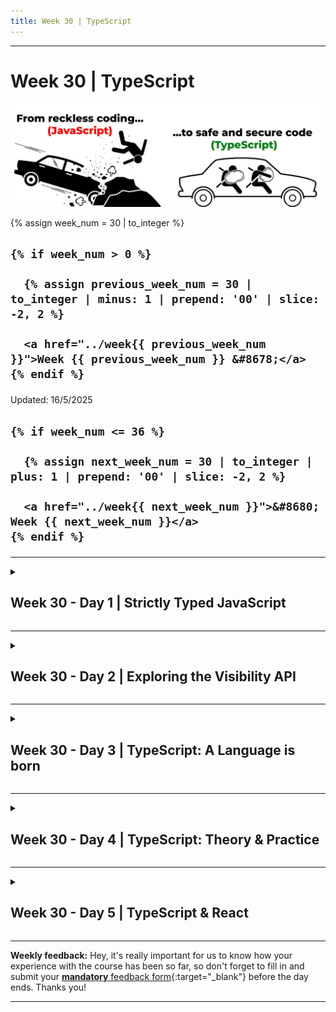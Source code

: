 ```yaml
---
title: Week 30 | TypeScript
---
```


<hr class="mb-0">

<h1 id="{{ Week 30-TypeScript | slugify }}">
  <span class="week-prefix">Week 30 |</span> TypeScript
</h1>

<img src="assets/TS01.jpg" />

<div class="week-controls">

  {% assign week_num = 30 | to_integer %}

  <h2 class="week-controls__previous_week">

    {% if week_num > 0 %}

      {% assign previous_week_num = 30 | to_integer | minus: 1 | prepend: '00' | slice: -2, 2 %}

      <a href="../week{{ previous_week_num }}">Week {{ previous_week_num }} &#8678;</a>
    {% endif %}

  </h2>

  <span>Updated: 16/5/2025</span>

  <h2 class="week-controls__next_week">

    {% if week_num <= 36 %}

      {% assign next_week_num = 30 | to_integer | plus: 1 | prepend: '00' | slice: -2, 2 %}

      <a href="../week{{ next_week_num }}">&#8680; Week {{ next_week_num }}</a>
    {% endif %}

  </h2>

</div>

---

<!-- Week 30 - Day 1 | Strictly Typed JavaScript -->
<details markdown="1">
  <summary>
    <h2>
      <span class="summary-day">Week 30 - Day 1</span> | Strictly Typed JavaScript</h2>
  </summary>

### Schedule

  - **Watch the lectures**
  - **Study the suggested material**
  - **Practice on the topics and share your questions**

### Study Plan

  Your instructor will share the video lectures with you. Here are the topics covered:

  - **Part 1:** Intro to TypeScript: High level overview
  - **Part 2:** Intro to TypeScript: Type Checking in JavaScript using JSDoc

  You can find the lecture code [here](){:target="_blank"}

  **Lecture Questions:**

  - *What options are available for contact forms?*  
    - (Especially ones that do not require a server and are free)  
    - Netlify + Contact form  
    - Just include your email (but make sure to obfuscate it to avoid spammers)  
      - Google: how to protect my email +static web site  
      - `<a href=”notme@mail.com”>Contact me</a>`  
        - JS: dynamically create the correct email address and append it to the `<a>`  
      - You can also open the visitors’ email client, containing your email address and a subject. [Google for that...](https://stackoverflow.com/questions/13231125/automatically-open-default-email-client-and-pre-populate-content){:target="_blank"}

  **References & Resources:**

  - **TypeScript**  
    - [TS is JS + Types + Cool features](https://serokell.io/files/0u/0ufu1q21.js-ts.jpg){:target="_blank"}  
    - [Official Website](https://www.typescriptlang.org/){:target="_blank"}  
    - [TypeScript Error Codes](https://typescript.tv/errors/){:target="_blank"}  
    - Enable TS check on plain JS  
      - 1) `// @ts-check` (comment/directive at the top of the file)  
      - 2) VSCode => Settings => Search for “implicitProjectConfig check js”  
        - Setting Code ID: `js/ts.implicitProjectConfig.checkJs`   
    - Disable TS check on next line: `// @ts-ignore`  
    - Checking in 3 levels:  
      - Enabling ts-check (semantic check) in JS  
      - Enabling ts-check + use [JSDoc](https://www.typescriptlang.org/docs/handbook/jsdoc-supported-types.html){:target="_blank"}  
  - [Emailjs](https://www.emailjs.com/){:target="_blank"}: Send Email Directly From Your Code. Free, no-server, 200 emails per-month limit

<!-- Summary -->

### Exercises

  - [**Explore JSDoc types**](https://www.typescriptlang.org/docs/handbook/jsdoc-supported-types.html){:target="_blank"} and use the [playground](https://www.typescriptlang.org/play/?filetype=js#code/PTAEAEBcGcFoGMAWBTeBrAUB4AqHFIBPAB2VAG9zQBDALlGkgCcBLAOwHMAaUAI3rYBXALa9kTUAF9JoHMAzwA9m0agAbtSYBOUAF4KNegBYATD36gARKctSsufFBJlKhhs3bc+AkWInTZeSUVSHVNAEYABj0DOisbc2MTKSA){:target="_blank"} to practice  
    - (Make sure that **Lang is set to JavaScript** in the TS Config)  
  - Code through: [Type safety in JavaScript with JSDoc and VSCode](https://github.com/in-tech-gration/type-safety-in-javascript){:target="_blank"}  
  - Read: [Type Safe JavaScript with JSDoc](https://medium.com/@trukrs/type-safe-javascript-with-jsdoc-7a2a63209b76){:target="_blank"}  
    - [https://www.stefanjudis.com/today-i-learned/vs-code-supports-jsdoc-powered-type-checking/](https://www.stefanjudis.com/today-i-learned/vs-code-supports-jsdoc-powered-type-checking/){:target="_blank"}  
  - **JSDoc Cheatsheet**: [https://devhints.io/jsdoc](https://devhints.io/jsdoc){:target="_blank"}  
  - **Enforce JSDoc Typing in one of your projects**  
  - **Research:** does `ts-check` run on inline `<script>` inside HTML?

  **IMPORTANT:** Make sure to complete all the tasks found in the **daily Progress Sheet** and update the sheet accordingly. Once you've updated the sheet, don't forget to `commit` and `push`. The progress draft sheet for this day is: **/user/week30/progress/progress.draft.w30.d01.csv**

  You should **NEVER** update the `draft` sheets directly, but rather work on a copy of them according to the instructions [found here](../week01/resources/PROGRESS-WORKFLOW.md).


<!-- Extra Resources -->

<!-- Sources and Attributions -->
  
</details>

<hr class="mt-1">

<!-- Week 30 - Day 2 | Exploring the Visibility API -->
<details markdown="1">
  <summary>
    <h2>
      <span class="summary-day">Week 30 - Day 2</span> | Exploring the Visibility API</h2>
  </summary>

### Schedule

  - **Study the suggested material**
  - **Practice on the topics and share your questions**

### Study Plan

  [Here's some code](https://github.com/in-tech-gration/WDX-180/tree/main/curriculum/week30/assets/day02/code){:target="_blank"} to study and practice today.

  - Tasks:
    - Read and understand what the code does
    - Test the code (press the play button and switch to another Tab to see how the app behaves differently)
    - Does this remind you of chat applications (like Slack) that provide some notification when the chat Tab is out of focus?
    - Learn more about the Visibility Web API
    - Enforce `ts-check` and apply as many `JSDoc` types as you can
    - Improve the code and add comments
    - Share your version and questions!
    - **Have fun and enjoy!** :smiley:

  - Some [amazing tips](https://twitter.com/wesbos/status/1790072655913050579){:target="_blank"} from Wes Bos for `<textarea>`'s. Completely mind-blowing CSS like `ex units`, `lh units` and more. Check it out!

<!-- Summary -->

<!-- Exercises -->

<!-- Extra Resources -->

<!-- Sources and Attributions -->
  
</details>

<hr class="mt-1">

<!-- Week 30 - Day 3 | TypeScript: A Language is born -->
<details markdown="1">
  <summary>
    <h2>
      <span class="summary-day">Week 30 - Day 3</span> | TypeScript: A Language is born</h2>
  </summary>

### Schedule

  - **Watch the lectures**
  - **Study the suggested material**
  - **Practice on the topics and share your questions**

### Study Plan

  Your instructor will share the video lectures with you. Here are the topics covered:

  - **Part 1:** How transpiled languages like TypeScript work. Building a mock language: SillyScript.
  - **Part 2:** TypeScript.

  You can find the lecture code [here](https://github.com/in-tech-gration/WDX-180/tree/main/curriculum/week30/assets/day03/code){:target="_blank"} and the diagrams [here](https://github.com/in-tech-gration/WDX-180/tree/main/curriculum/week30/assets/day03/diagrams){:target="_blank"}.

  **Lecture Notes & Questions:**

  - How to transpile TypeScript  
    - On-the-fly in-the-browser transpilation via Babel ([ts-in-the-browser.html](https://github.com/in-tech-gration/WDX-180/tree/main/curriculum/week30/assets/day03/code/ts-in-the-browser){:target="_blank"})  
    - Install TypeScript compiler globally: **npm install -g tsc**  
      - Search: for global tsc install  
    - Install TypeScript compiler locally: npm install tsc (in a project folder)  
    - Use another compiler (babel, SWC, etc.)  
  - Use TS in a project (manual)  
    - 1) initialize the project as an npm project (create a basic package.json)  
    - 1.1) `npm init` (and follow the instructions)  
    - 1.2) `npm init -y` (quickly run the command with the default options)  
    - Ready to run `npm install` in your project  
    - 2) `npm install typescript`  
    - 3) Use npx tsc to compile: \`npx tsc file.ts\`  
    - 3.1) `npx tsc filea.ts fileb.ts`  
    - 3.2) `npx tsc *.ts` (transpile all .ts files)  
  - Use TS in a project (auto)  
    - Using Vite:  
      - [Pick your template of choice](https://vitejs.dev/guide/#trying-vite-online) (e.g. React, Vue, React TypeScript, etc.)  
      - `npm create vite@latest <PROJECT_NAME> -- --template <TEMPLATE_NAME>`  
      - Example: `npm create vite@latest **basics** -- --template **vanilla-ts**`

<!-- Summary -->

### Exercises

  - **Explore TypeScript:** [https://www.typescriptlang.org/](https://www.typescriptlang.org/){:target="_blank"}  

  - **Create and work on a vite TypeScript project**  

  - Experiment with TypeScript in the [TS playground](https://www.typescriptlang.org/play/){:target="_blank"}  

  - Study: [Learn X in Y minutes](https://learnxinyminutes.com/docs/typescript/){:target="_blank"}

  - Study: [Learn TypeScript in 30 Minutes](https://tutorialzine.com/2016/07/learn-typescript-in-30-minutes){:target="_blank"}

  - Work through the **exercises** found in this [**WDX module**](https://in-tech-gration.github.io/WDX-180/curriculum/modules/javascript/typescript/exercises/){:target="_blank"}

  **IMPORTANT:** Make sure to complete all the tasks found in the **daily Progress Sheet** and update the sheet accordingly. Once you've updated the sheet, don't forget to `commit` and `push`. The progress draft sheet for this day is: **/user/week30/progress/progress.draft.w30.d03.csv**

  You should **NEVER** update the `draft` sheets directly, but rather work on a copy of them according to the instructions [found here](../week01/resources/PROGRESS-WORKFLOW.md).


<!-- Extra Resources -->

<!-- Sources and Attributions -->
  
</details>

<hr class="mt-1">

<!-- Week 30 - Day 4 | TypeScript: Theory & Practice -->
<details markdown="1">
  <summary>
    <h2>
      <span class="summary-day">Week 30 - Day 4</span> | TypeScript: Theory & Practice</h2>
  </summary>

### Schedule

  - **Study the suggested material**
  - **Practice on the topics and share your questions**

### Study Plan

  Go through the [Learn Typescript (with Ania Kubow)](https://scrimba.com/learn/typescript){:target="_blank"} interactive Scrimba course and then work on as many exercises as you can on [https://typescript-exercises.github.io/](https://typescript-exercises.github.io/){:target="_blank"}. Make use of the hints and links provided.

<!-- Summary -->

<!-- Exercises -->

<!-- Extra Resources -->

<!-- Sources and Attributions -->
  
</details>

<hr class="mt-1">

<!-- Week 30 - Day 5 | TypeScript & React -->
<details markdown="1">
  <summary>
    <h2>
      <span class="summary-day">Week 30 - Day 5</span> | TypeScript & React</h2>
  </summary>

### Schedule

  - **Watch the lectures**
  - **Study the suggested material**
  - **Practice on the topics and share your questions**

### Study Plan

  Your instructor will share the video lectures with you. Here are the topics covered:

  - **Part 1:** More TypeScript
  - **Part 2:** TypeScript & React

  You can find the lecture code [here](https://github.com/in-tech-gration/WDX-180/tree/main/curriculum/week30/assets/day05/code){:target="_blank"} and the diagram over [here](https://github.com/in-tech-gration/WDX-180/blob/main/curriculum/week30/assets/day05/JSX.and.TS.bring.TSX.png){:target="_blank"}

  **Questions:**

  - Does the union order matter? `number | string`   
    - No  
  - What about PropTypes with TSX  
    - When you are using TSX, just prefer the TS types and forget the PropTypes.

  **Tips**

  - **Treat ALL warnings as errors!**  
    - You can set this on TypeScript and ESLint  
    - In general, as you are coding, when you see the “yellow-ish” warnings in the console, stop and fix them (treat them as errors)  
  - `getMonth()` returns 0-11 or NaN (all these are of type “number”)  
    - new Date("XXX").[getMonth](https://developer.mozilla.org/en-US/docs/Web/JavaScript/Reference/Global_Objects/Date/getMonth)() => NaN

  **References & Resources:**

  - **Turn all Warnings to Errors:**  
    - **Settings > Search for** `typescript.reportStyleChecksAsWarnings` > turn this to true  
    - Turn unreachable code (e.g. infinite loops) into errors:  
      - `tsconfig.json` => `"allowUnreachableCode": false`  
  - Working with decimals  
    - [https://mikemcl.github.io/decimal.js/](https://mikemcl.github.io/decimal.js/){:target="_blank"}  
    - [https://mikemcl.github.io/big.js/](https://mikemcl.github.io/big.js/){:target="_blank"}  
  - [TypeScript: Ranges](https://catchts.com/range-numbers){:target="_blank"}  
  - Great point of resource for TypeScript (+React) related issues and tips:  
    - [https://bobbyhadz.com/](https://bobbyhadz.com/){:target="_blank"}  
    - Google focus on a domain: `<KEYWORDS>` `site:bobbyhadz.com`  
  - React TypeScript types:  
    - Elements (`<div>...</div>`) => JSX.Element  
  - [React TypeScript Cheatsheet](https://react-typescript-cheatsheet.netlify.app/){:target="_blank"} (reference of types)

  - **React (JSX) to TypeScript (TSX)**
    - [Props](https://react-typescript-cheatsheet.netlify.app/docs/basic/getting-started/basic_type_example){:target="_blank"}
    - [Components](https://react-typescript-cheatsheet.netlify.app/docs/basic/getting-started/function_components){:target="_blank"}
    - [Hooks](https://react-typescript-cheatsheet.netlify.app/docs/basic/getting-started/hooks){:target="_blank"}
    - [Forms and Events](https://react-typescript-cheatsheet.netlify.app/docs/basic/getting-started/forms_and_events){:target="_blank"}

<!-- Summary -->

### Exercises

  Study and practice the following:

  - [**TypeScript: never**](https://www.typescriptlang.org/docs/handbook/2/functions.html#never){:target="_blank"}  
    - Can you come up (or find) some more examples?   
  - [**TypeScript: Union Types (\|)**](https://www.typescriptlang.org/docs/handbook/2/everyday-types.html#union-types){:target="_blank"}**:** *“A union type is a type formed from two or more other types, representing values that may be any one of those types.”*  
  - [**TypeScript: Type Assertions**](https://www.typescriptlang.org/docs/handbook/2/everyday-types.html#type-assertions){:target="_blank"} (as Type)  
  - [**TypeScript: Literal Types**](https://www.typescriptlang.org/docs/handbook/2/everyday-types.html#literal-types){:target="_blank"}  
  - **Try out TSX with PropTypes:** what happens if we combine TS types AND PropTypes for the Props checking  
  - **TypeScript:React** [**Props**](https://react-typescript-cheatsheet.netlify.app/docs/basic/getting-started/basic_type_example){:target="_blank"}  
  - **Try out TS, React and TSX [online with Babel](https://babeljs.io/repl){:target="_blank"}**

  **IMPORTANT:** Make sure to complete all the tasks found in the **daily Progress Sheet** and update the sheet accordingly. Once you've updated the sheet, don't forget to `commit` and `push`. The progress draft sheet for this day is: **/user/week30/progress/progress.draft.w30.d05.csv**

  You should **NEVER** update the `draft` sheets directly, but rather work on a copy of them according to the instructions [found here](../week01/resources/PROGRESS-WORKFLOW.md).


### Extra Resources

  - [TypeScript Origins: The Documentary](https://www.youtube.com/watch?v=U6s2pdxebSo){:target="_blank"}

  - [Let's Learn TypeScript! (with Orta Therox) — Learn With Jason](https://www.youtube.com/watch?v=BHYgpbPC4wM){:target="_blank"}

<!-- Sources and Attributions -->
  
</details>


<hr class="mt-1">

**Weekly feedback:** Hey, it's really important for us to know how your experience with the course has been so far, so don't forget to fill in and submit your [**mandatory** feedback form](https://forms.gle/S6Zg3bbS2uuwsSZF9){:target="_blank"} before the day ends. Thanks you!



---

<!-- COMMENTS: -->
<script src="https://utteranc.es/client.js"
  repo="in-tech-gration/WDX-180"
  issue-term="pathname"
  theme="github-dark"
  crossorigin="anonymous"
  async>
</script>